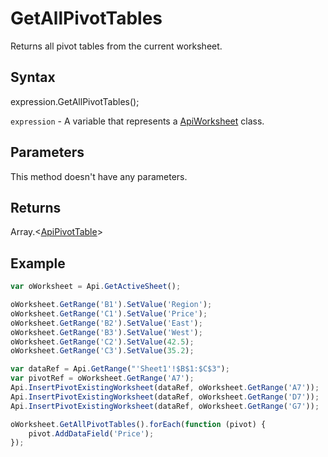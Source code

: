 # GetAllPivotTables

Returns all pivot tables from the current worksheet.

## Syntax

expression.GetAllPivotTables();

`expression` - A variable that represents a [ApiWorksheet](../ApiWorksheet.md) class.

## Parameters

This method doesn't have any parameters.

## Returns

Array.\<[ApiPivotTable](../../ApiPivotTable/ApiPivotTable.md)>

## Example



```javascript
var oWorksheet = Api.GetActiveSheet();

oWorksheet.GetRange('B1').SetValue('Region');
oWorksheet.GetRange('C1').SetValue('Price');
oWorksheet.GetRange('B2').SetValue('East');
oWorksheet.GetRange('B3').SetValue('West');
oWorksheet.GetRange('C2').SetValue(42.5);
oWorksheet.GetRange('C3').SetValue(35.2);

var dataRef = Api.GetRange("'Sheet1'!$B$1:$C$3");
var pivotRef = oWorksheet.GetRange('A7');
Api.InsertPivotExistingWorksheet(dataRef, oWorksheet.GetRange('A7'));
Api.InsertPivotExistingWorksheet(dataRef, oWorksheet.GetRange('D7'));
Api.InsertPivotExistingWorksheet(dataRef, oWorksheet.GetRange('G7'));

oWorksheet.GetAllPivotTables().forEach(function (pivot) {
	pivot.AddDataField('Price');
});

```
